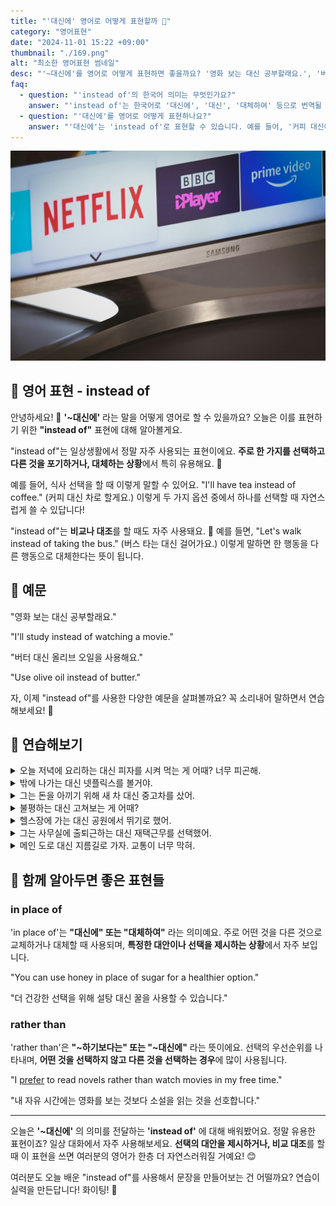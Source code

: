 ```yaml
---
title: "'대신에' 영어로 어떻게 표현할까 🔄"
category: "영어표현"
date: "2024-11-01 15:22 +09:00"
thumbnail: "./169.png"
alt: "최소한 영어표현 썸네일"
desc: "'~대신에'를 영어로 어떻게 표현하면 좋을까요? '영화 보는 대신 공부할래요.', '버터 대신 올리브 오일을 사용해요.' 등을 영어로 표현하는 법을 배워봅시다. 다양한 예문을 통해서 연습하고 본인의 표현으로 만들어 보세요."
faq:
  - question: "'instead of'의 한국어 의미는 무엇인가요?"
    answer: "'instead of'는 한국어로 '대신에', '대신', '대체하여' 등으로 번역될 수 있습니다. 어떤 것을 다른 것으로 바꾸거나 대체할 때 사용됩니다."
  - question: "'대신에'를 영어로 어떻게 표현하나요?"
    answer: "'대신에'는 'instead of'로 표현할 수 있습니다. 예를 들어, '커피 대신에 차를 마실래?'는 'Do you want to drink tea instead of coffee?'로 말할 수 있습니다."
---
```


![BBC와 넷플릭스를 선택하는 화면](./169-1.jpg)

## 🌟 영어 표현 - instead of

안녕하세요! 👋 **'~대신에'** 라는 말을 어떻게 영어로 할 수 있을까요? 오늘은 이를 표현하기 위한 **"instead of"** 표현에 대해 알아볼게요.

"instead of"는 일상생활에서 정말 자주 사용되는 표현이에요. **주로 한 가지를 선택하고 다른 것을 포기하거나, 대체하는 상황**에서 특히 유용해요. 🔄

예를 들어, 식사 선택을 할 때 이렇게 말할 수 있어요. "I'll have tea instead of coffee." (커피 대신 차로 할게요.) 이렇게 두 가지 옵션 중에서 하나를 선택할 때 자연스럽게 쓸 수 있답니다!

"instead of"는 **비교나 대조**를 할 때도 자주 사용돼요. 🤔 예를 들면, "Let's walk instead of taking the bus." (버스 타는 대신 걸어가요.) 이렇게 말하면 한 행동을 다른 행동으로 대체한다는 뜻이 됩니다.

<div 
  data-inline-banner="🎉 새해에는 스픽 AI와 함께 영어 공부하자" 
  data-inline-banner-subtext="설날 특별 할인으로 60%할인 + 추가 7만원 할인! (~2/3)" 
  data-inline-banner-link="https://app.usespeak.com/kr-ko/sale/kr-affiliate-special/?ref=engple-inline"
  data-inline-banner-caption="해당 링크를 통해 구매시 일정액의 수수료를 지급받습니다.">
</div>

## 📖 예문

"영화 보는 대신 공부할래요."

"I'll study instead of watching a movie."

"버터 대신 올리브 오일을 사용해요."

"Use olive oil instead of butter."

자, 이제 "instead of"를 사용한 다양한 예문을 살펴볼까요? 꼭 소리내어 말하면서 연습해보세요! 🎯

## 💬 연습해보기

<details>
<summary>오늘 저녁에 요리하는 대신 피자를 시켜 먹는 게 어때? 너무 피곤해.</summary>
<span>Why don't we order pizza instead of cooking tonight? I'm too tired.</span>
</details>

<details>
<summary>밖에 나가는 대신 넷플릭스를 볼거야.</summary>
<span>I'd rather watch Netflix instead of going out.</span>
</details>

<details>
<summary>그는 돈을 아끼기 위해 새 차 대신 중고차를 샀어.</summary>
<span>He bought a <a href="/blog/in-english/171.used/">used</a> car instead of a new one to save money.</span>
</details>

<details>
<summary>불평하는 대신 고쳐보는 게 어때?</summary>
<span>Instead of complaining, why don't you <a href="/blog/in-english/117.try-to/">try to</a> fix it?</span>
</details>

<details>
<summary>헬스장에 가는 대신 공원에서 뛰기로 했어.</summary>
<span>Instead of going to the gym, I decided to run in the park.</span>
</details>

<details>
<summary>그는 사무실에 출퇴근하는 대신 재택근무를 선택했어.</summary>
<span>He chose to work from home instead of commuting to the office.</span>
</details>

<details>
<summary>메인 도로 대신 지름길로 가자. 교통이 너무 막혀.</summary>
<span>Let's take the shortcut instead of the main road. There's too much traffic.</span>
</details>

## 🤝 함께 알아두면 좋은 표현들

### in place of

'in place of'는 **"대신에" 또는 "대체하여"** 라는 의미예요. 주로 어떤 것을 다른 것으로 교체하거나 대체할 때 사용되며, **특정한 대안이나 선택을 제시하는 상황**에서 자주 보입니다.

"You can use honey in place of sugar for a healthier option."

"더 건강한 선택을 위해 설탕 대신 꿀을 사용할 수 있습니다."

### rather than

'rather than'은 **"~하기보다는" 또는 "~대신에"** 라는 뜻이에요. 선택의 우선순위를 나타내며, **어떤 것을 선택하지 않고 다른 것을 선택하는 경우**에 많이 사용됩니다.

"I [prefer](/blog/in-english/191.prefer/) to read novels rather than watch movies in my free time."

"내 자유 시간에는 영화를 보는 것보다 소설을 읽는 것을 선호합니다."

---

오늘은 **'~대신에'** 의 의미를 전달하는 **'instead of'** 에 대해 배워봤어요. 정말 유용한 표현이죠? 일상 대화에서 자주 사용해보세요. **선택의 대안을 제시하거나, 비교 대조**를 할 때 이 표현을 쓰면 여러분의 영어가 한층 더 자연스러워질 거예요! 😊

여러분도 오늘 배운 "instead of"를 사용해서 문장을 만들어보는 건 어떨까요? 연습이 실력을 만든답니다! 화이팅! 💪
